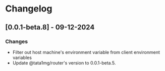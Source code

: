# Changelog

## [0.0.1-beta.8] - 09-12-2024

### Changes

-   Filter out host machine's environment variable from client environment variables
-   Update @tata1mg/router's version to 0.0.1-beta.5.
